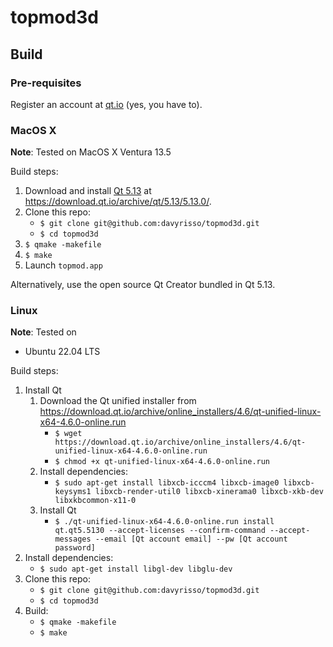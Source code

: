 # topmod3d

## Build


### Pre-requisites

Register an account at [qt.io](https://www.qt.io/) (yes, you have to).


### MacOS X

**Note**: Tested on MacOS X Ventura 13.5

Build steps:
 1. Download and install [Qt 5.13](qt-opensource-mac-x64-5.13.0.dmg) at https://download.qt.io/archive/qt/5.13/5.13.0/.
 2. Clone this repo:
    - `$ git clone git@github.com:davyrisso/topmod3d.git`
    - `$ cd topmod3d`
 2. `$ qmake -makefile`
 3. `$ make`
 4. Launch `topmod.app`

 Alternatively, use the open source Qt Creator bundled in Qt 5.13.

 
 ### Linux

 **Note**: Tested on 
  - Ubuntu 22.04 LTS

Build steps:
   1. Install Qt
      1. Download the Qt unified installer from https://download.qt.io/archive/online_installers/4.6/qt-unified-linux-x64-4.6.0-online.run
         - `$ wget https://download.qt.io/archive/online_installers/4.6/qt-unified-linux-x64-4.6.0-online.run`
         - `$ chmod +x qt-unified-linux-x64-4.6.0-online.run`
      2. Install dependencies:
         - `$ sudo apt-get install libxcb-icccm4 libxcb-image0 libxcb-keysyms1 libxcb-render-util0 libxcb-xinerama0 libxcb-xkb-dev libxkbcommon-x11-0`
      3. Install Qt
         - `$ ./qt-unified-linux-x64-4.6.0-online.run install qt.qt5.5130 --accept-licenses --confirm-command --accept-messages --email [Qt account email] --pw [Qt account password]`
   2. Install dependencies:
      - `$ sudo apt-get install libgl-dev libglu-dev`
   3. Clone this repo:
      - `$ git clone git@github.com:davyrisso/topmod3d.git`
      - `$ cd topmod3d`
   4. Build:
      - `$ qmake -makefile`
      - `$ make`
